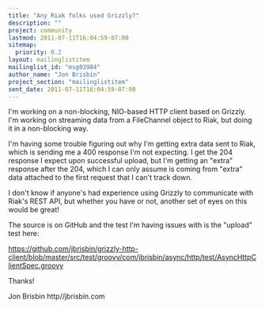 ```yaml
---
title: "Any Riak folks used Grizzly?"
description: ""
project: community
lastmod: 2011-07-11T16:04:59-07:00
sitemap:
  priority: 0.2
layout: mailinglistitem
mailinglist_id: "msg03984"
author_name: "Jon Brisbin"
project_section: "mailinglistitem"
sent_date: 2011-07-11T16:04:59-07:00
---
```



I'm working on a non-blocking, NIO-based HTTP client based on Grizzly. I'm 
working on streaming data from a FileChannel object to Riak, but doing it in a 
non-blocking way. 

I'm having some trouble figuring out why I'm getting extra data sent to Riak, 
which is sending me a 400 response I'm not expecting. I get the 204 response I 
expect upon successful upload, but I'm getting an "extra" response after the 
204, which I can only assume is coming from "extra" data attached to the first 
request that I can't track down. 

I don't know if anyone's had experience using Grizzly to communicate with 
Riak's REST API, but whether you have or not, another set of eyes on this would 
be great! 

The source is on GitHub and the test I'm having issues with is the "upload" 
test here: 

https://github.com/jbrisbin/grizzly-http-client/blob/master/src/test/groovy/com/jbrisbin/async/http/test/AsyncHttpClientSpec.groovy
 


Thanks! 

Jon Brisbin 
http//jbrisbin.com 

